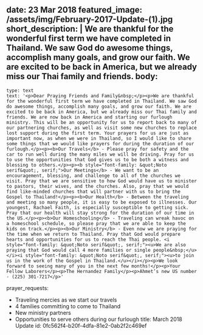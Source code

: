 date: 23 Mar 2018
featured_image: /assets/img/February-2017-Update-(1).jpg
short_description: |
  We are thankful for the wonderful first term we have completed in Thailand. We
  saw God do awesome things, accomplish many goals, and grow our faith. We are
  excited to be back in America, but we already miss our Thai family and friends.
body:
  - 
    type: text
    text: '<p>Dear Praying Friends and Family&nbsp;</p><p>We are thankful for the wonderful first term we have completed in Thailand. We saw God do awesome things, accomplish many goals, and grow our faith. We are excited to be back in America, but we already miss our Thai family and friends. We are now back in America and starting our furlough ministry. This will be an opportunity for us to report back to many of our partnering churches, as well as visit some new churches to replace lost support during the first term. Your prayers for us are just as important now, as when we were in Thailand, so I would like to share some things that we would like prayers for during the duration of our furlough.</p><p><b>Our Travels</b> - Please pray for safety and the car to run well during the many miles we will be driving. Pray for us to use the opportunities that God gives us to be both a witness and blessing to others.</p><p><b style="font-family: &quot;Noto serif&quot;, serif;">Our Meetings</b> - We want to be an encouragement, blessing, and challenge to all of the churches we visit. Pray that we are sensitive to how God would have us to minister to pastors, their wives, and the churches. Also, pray that we would find like-minded churches that will partner with us to bring the Gospel to Thailand!</p><p><b>Our Health</b> - Between the traveling and meeting so many people, it is easy to be exposed to illnesses. Our youngest, Rachael Faith, is especially susceptible to getting sick. Pray that our health will stay strong for the duration of our time in the US.</p><p><b>Our Homeschooling</b> - Traveling can wreak havoc on a homeschool schedule, so please pray that we are able to keep the kids on track.</p><p><b>Our Ministry</b> - Even now we are praying for the time when we return to Thailand. Pray that God would prepare hearts and opportunities for us to reach the Thai people. <i style="font-family: &quot;Noto serif&quot;, serif;"><u>We are also praying that God would call 4 more families or single people&nbsp;</u></i><i style="font-family: &quot;Noto serif&quot;, serif;"><u>to join us in the work of the Gospel in Thailand.</u></i></p><p>We look forward to seeing many of you in the next few months!</p><p>Your Fellow Laborers</p><p>The Hernandez Family</p><p>Ahmet’s new US number - (225) 301-7217</p>'
prayer_requests:
  - Traveling mercies as we start our travels
  - 4 families committing to come to Thailand
  - New ministry partners
  - Opportunities to serve others during our furlough
title: March 2018 Update
id: 0fc562f4-b20f-4dfa-81e2-0ab2f2c469ef
